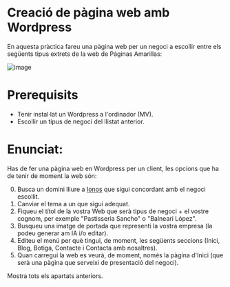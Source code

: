 # Creació de pàgina web amb Wordpress

En aquesta pràctica fareu una pàgina web per un negoci a escollir entre els següents tipus extrets de la web de Páginas Amarillas:

![image](https://github.com/XaSaFa/MP08-23-24/assets/110727546/7d17e1b3-a2d7-4f97-927b-1c321e3aafd8)

# Prerequisits

- Tenir instal·lat un Wordpress a l'ordinador (MV).
- Escollir un tipus de negoci del llistat anterior.

# Enunciat:

Has de fer una pàgina web en Wordpress per un client, les opcions que ha de tenir de moment la web són:

0. Busca un domini lliure a [Ionos](https://www.ionos.es/) que sigui concordant amb el negoci escollit.
1. Canviar el tema a un que sigui adequat.
2. Fiqueu el títol de la vostra Web que serà tipus de negoci + el vostre cognom, per exemple "Pastisseria Sancho" o "Balneari López".
3. Busqueu una imatge de portada que representi la vostra empresa (la podeu generar am IA i/o editar).
4. Editeu el menú per què tingui, de moment, les següents seccions (Inici, Blog, Botiga, Contacte i Contacta amb nosaltres).
5. Quan carregui la web es veurà, de moment, només la pàgina d'Inici (que serà una pàgina que serveixi de presentació del negoci).

Mostra tots els apartats anteriors.
